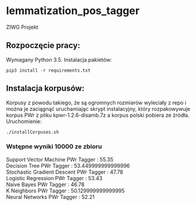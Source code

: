 # lemmatization_pos_tagger
ZIWG Projekt

## Rozpoczęcie pracy:

Wymagany Python 3.5. Instalacja pakietów:
    
	pip3 install -r requirements.txt

## Instalacja korpusów:

Korpusy z powodu takiego, że są ogromnych rozmiarów wyleciały z repo i można je zaciągnąć uruchamiając skrypt instalacyjny, który rozpakowywuje korpus PWr z pliku kpwr-1.2.6-disamb.7z a korpus polski pobiera ze źródła. Uruchomienie:

	./installCorpuses.sh

### Wstępne wyniki 10000 ze zbioru

Support Vector Machine PWr Tagger      : 55.35<br />
Decision Tree PWr Tagger               : 53.449999999999996<br />
Stochastic Gradient Descent PWr Tagger : 47.78<br />
Logistic Regression PWr Tagger         : 53.43<br />
Naive Bayes PWr Tagger                 : 46.78<br />
K Neighbors PWr Tagger                 : 50.129999999999995<br />
Neural Networks PWr Tagger             : 52.21<br />
